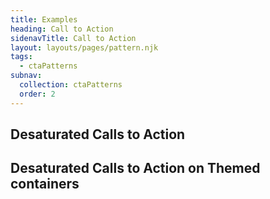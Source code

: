 ```yaml
---
title: Examples
heading: Call to Action
sidenavTitle: Call to Action
layout: layouts/pages/pattern.njk
tags:
  - ctaPatterns
subnav:
  collection: ctaPatterns
  order: 2
---
```


<uxdot-pattern src="./patterns/desaturated-cta.html">
  <h2 slot="heading">Desaturated Calls to Action</h2>
</uxdot-pattern>

<uxdot-pattern src="./patterns/desaturated-cta-themed.html">
  <h2 slot="heading">Desaturated Calls to Action on Themed containers</h2>
</uxdot-pattern>
